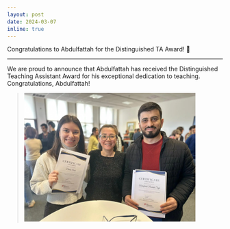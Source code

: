 ```yaml
---
layout: post
date: 2024-03-07
inline: true
---
```


Congratulations to Abdulfattah for the Distinguished TA Award! 🎉

***
We are proud to announce that Abdulfattah has received the Distinguished Teaching Assistant Award for his exceptional dedication to teaching. Congratulations, Abdulfattah! 

> <img title="ta_award_abed" alt="ta_award_abed" src="assets/img/news/award_abed.webp" width="400" height="300">